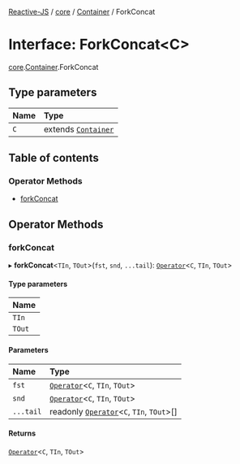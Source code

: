 [Reactive-JS](../README.md) / [core](../modules/core.md) / [Container](../modules/core.Container.md) / ForkConcat

# Interface: ForkConcat<C\>

[core](../modules/core.md).[Container](../modules/core.Container.md).ForkConcat

## Type parameters

| Name | Type |
| :------ | :------ |
| `C` | extends [`Container`](core.Container-1.md) |

## Table of contents

### Operator Methods

- [forkConcat](core.Container.ForkConcat.md#forkconcat)

## Operator Methods

### forkConcat

▸ **forkConcat**<`TIn`, `TOut`\>(`fst`, `snd`, `...tail`): [`Operator`](../modules/core.Container.md#operator)<`C`, `TIn`, `TOut`\>

#### Type parameters

| Name |
| :------ |
| `TIn` |
| `TOut` |

#### Parameters

| Name | Type |
| :------ | :------ |
| `fst` | [`Operator`](../modules/core.Container.md#operator)<`C`, `TIn`, `TOut`\> |
| `snd` | [`Operator`](../modules/core.Container.md#operator)<`C`, `TIn`, `TOut`\> |
| `...tail` | readonly [`Operator`](../modules/core.Container.md#operator)<`C`, `TIn`, `TOut`\>[] |

#### Returns

[`Operator`](../modules/core.Container.md#operator)<`C`, `TIn`, `TOut`\>
